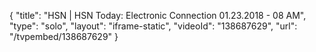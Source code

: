 {
    "title": "HSN | HSN Today: Electronic Connection 01.23.2018 - 08 AM",
    "type": "solo",
    "layout": "iframe-static",
    "videoId": "138687629",
    "url": "\/tvpembed\/138687629"
}